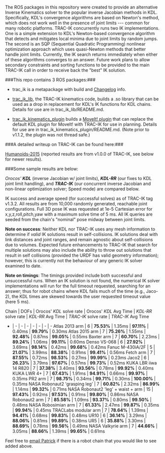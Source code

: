 The ROS packages in this repository were created to provide an alternative
Inverse Kinematics solver to the popular inverse Jacobian methods in KDL.
Specifically, KDL's convergence algorithms are based on Newton's method, which
does not work well in the presence of joint limits --- common for many robotic
platforms.  TRAC-IK concurrently runs two IK implementations.  One is a simple
extension to KDL's Newton-based convergence algorithm that detects and
mitigates local minima due to joint limits by random jumps.  The second is an
SQP (Sequential Quadratic Programming) nonlinear optimization approach which
uses quasi-Newton methods that better handle joint limits.  Currently, the IK
search returns immediately when either of these algorithms converges to an
answer.  Future work plans to allow secondary constraints and sorting
functions to be provided to the main TRAC-IK call in order to receive back the
"best" IK solution.

###This repo contains 3 ROS packages:###

- trac\_ik is a metapackage with build and [Changelog](https://bitbucket.org/traclabs/trac_ik/src/HEAD/trac_ik/CHANGELOG.rst) info.

- [trac\_ik\_lib](https://bitbucket.org/traclabs/trac_ik/src/HEAD/trac_ik_lib), the TRAC-IK kinematics code,
builds a .so library that can be used as a drop in replacement for KDL's IK
functions for KDL chains. Details for use are in trac\_ik\_lib/README.md.

- [trac\_ik\_kinematics\_plugin](https://bitbucket.org/traclabs/trac_ik/src/HEAD/trac_ik_kinematics_plugin) builds a [MoveIt! plugin](http://moveit.ros.org/documentation/concepts/#kinematics) that can
replace the default KDL plugin for MoveIt! with TRAC-IK for use in planning.
Details for use are in trac\_ik\_kinematics\_plugin/README.md. (Note prior to v1.1.2, the plugin was not thread safe.)

###A detailed writeup on TRAC-IK can be found here:###

[Humanoids-2015](https://personal.traclabs.com/~pbeeson/publications/b2hd-Beeson-humanoids-15.html) (reported results are from v1.0.0 of TRAC-IK, see below for newer results).

###Some sample results are below: 

_Orocos' **KDL**_ (inverse Jacobian w/ joint limits), _**KDL-RR**_ (our fixes to KDL joint limit handling), and _**TRAC-IK**_ (our concurrent inverse Jacobian and non-linear optimization solver; Speed mode) are compared below.

IK success and average speed (for successful solves) as of TRAC-IK tag v1.3.2.  All results are from 10,000 randomly generated, reachable joint configurations.  Full 3D pose IK was requested at 1e-5 Cartesian error for x,y,z,roll,pitch,yaw with a maximum solve time of 5 ms.  All IK queries are seeded from the chain's "nominal" pose midway between joint limits.

**Note on success**: Neither KDL nor TRAC-IK uses any mesh information to determine if _valid_ IK solutions result in self-collisions.  IK solutions deal with link distances and joint ranges, and remain agnostic about self-collisions due to volumes.  Expected future enhancements to TRAC-IK that search for multiple solutions may also include the ability to throw out solutions that result in self collisions (provided the URDF has valid geometry information); however, this is currently not the behaviour of any generic IK solver examined to date.

**Note on timings**: The timings provided include both successful and unsuccessful runs.  When an IK solution is not found, the numerical IK solver implementations will run for the full timeout requested, searching for an answer; thus for robot chains where KDL fails much of the time (e.g., Jaco-2), the KDL times are skewed towards the user requested timeout value (here 5 ms).  

Chain | DOFs | Orocos' _KDL_ solve rate | Orocos' _KDL_ Avg Time | _KDL-RR_ solve rate | _KDL-RR_ Avg Time | _TRAC-IK_ solve rate | _TRAC-IK_ Avg Time
- | - | - | - | - | - | - | -
Atlas 2013 arm | 6 | **75.53%** | 1.35ms | **97.11%** | 0.40ms | **99.79%** | 0.30ms
Atlas 2015 arm | 7 | **75.26%** | 1.55ms | **92.48%** | 0.87ms | **99.05%** | 0.55ms
Baxter arm | 7 | **60.70%** | 2.23ms | **89.24%** | 1.06ms | **99.11%** | 0.60ms
Denso VS-068 | 6 | **27.92%** | 3.69ms | **98.14%** | 0.42ms | **99.68%** | 0.42ms
Fanuc M-430iA/2F | 5 | **21.07%** | 3.99ms | **88.38%** | 0.91ms | **99.41%** | 0.56ms
Fetch arm | 7 | **87.55%** | 0.72ms | **98.53%** | 0.27ms | **99.99%** | 0.23ms
Jaco2 | 6 | **26.23%** | 3.79ms | **97.67%** | 0.57ms | **99.73%** | 0.52ms
KUKA LBR iiwa 14 R820 | 7 | **37.38%** | 3.40ms | **93.56%** | 0.78ms | **99.92%** | 0.40ms
KUKA LWR 4+ | 7 | **67.43%** | 1.91ms | **94.91%** | 0.66ms | **99.97%** | 0.35ms
PR2 arm | 7 | **98.75%** | 0.34ms | **99.71%** | 0.30ms | **100.00%** | 0.35ms
NASA Robonaut2 'grasping leg' | 7 | **60.82%** | 2.32ms | **86.99%** | 1.14ms | **99.32%** | 0.71ms
NASA Robonaut2 'leg' + waist + arm | 15 | **97.43%** | 0.92ms | **97.53%** | 0.91ms | **99.80%** | 0.86ms
NASA Robonaut2 arm | 7 | **85.58%** | 1.09ms | **93.37%** | 0.80ms | **99.50%** | 0.48ms
NASA Robosimian arm | 7 | **61.33%** | 2.47ms | **99.87%** | 0.35ms | **99.94%** | 0.45ms
TRACLabs modular arm | 7 | **78.64%** | 1.39ms | **94.41%** | 0.68ms | **99.83%** | 0.48ms
UR10 | 6 | **36.14%** | 3.29ms | **88.06%** | 0.81ms | **99.89%** | 0.38ms
UR5 | 6 | **35.88%** | 3.30ms | **88.69%** | 0.78ms | **99.56%** | 0.49ms
NASA Valkyrie arm | 7 | **44.66%** | 3.05ms | **88.66%** | 1.39ms | **99.65%** | 0.61ms

Feel free to [email Patrick](mailto:pbeeson@traclabs.com) if there is a robot chain that you would like to see added above.
